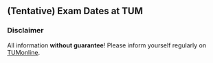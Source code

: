 ## (Tentative) Exam Dates at TUM
### Disclaimer

All information **without guarantee**! Please inform yourself regularly on [TUMonline](https://campus.tum.de/tumonline/ee/ui/ca2/app/desktop/#/slc.xm.exd/exExamOffer).
